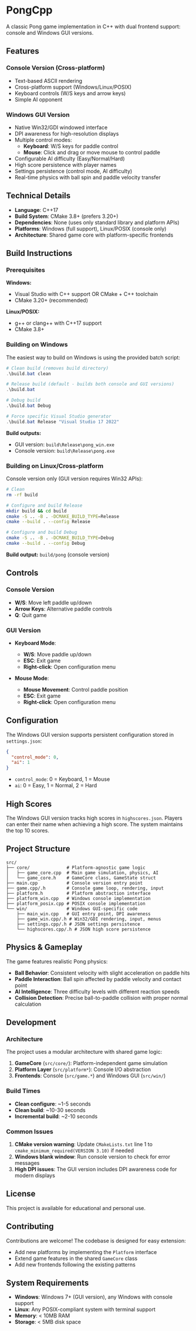 # PongCpp

A classic Pong game implementation in C++ with dual frontend support: console and Windows GUI versions.

## Features

### Console Version (Cross-platform)

- Text-based ASCII rendering
- Cross-platform support (Windows/Linux/POSIX)
- Keyboard controls (W/S keys and arrow keys)
- Simple AI opponent

### Windows GUI Version

- Native Win32/GDI windowed interface
- DPI awareness for high-resolution displays
- Multiple control modes:
  - **Keyboard**: W/S keys for paddle control
  - **Mouse**: Click and drag or move mouse to control paddle
- Configurable AI difficulty (Easy/Normal/Hard)
- High score persistence with player names
- Settings persistence (control mode, AI difficulty)
- Real-time physics with ball spin and paddle velocity transfer

## Technical Details

- **Language**: C++17
- **Build System**: CMake 3.8+ (prefers 3.20+)
- **Dependencies**: None (uses only standard library and platform APIs)
- **Platforms**: Windows (full support), Linux/POSIX (console only)
- **Architecture**: Shared game core with platform-specific frontends

## Build Instructions

### Prerequisites

**Windows:**

- Visual Studio with C++ support OR CMake + C++ toolchain
- CMake 3.20+ (recommended)

**Linux/POSIX:**

- g++ or clang++ with C++17 support
- CMake 3.8+

### Building on Windows

The easiest way to build on Windows is using the provided batch script:

```powershell
# Clean build (removes build directory)
.\build.bat clean

# Release build (default - builds both console and GUI versions)
.\build.bat

# Debug build
.\build.bat Debug

# Force specific Visual Studio generator
.\build.bat Release "Visual Studio 17 2022"
```

**Build outputs:**

- GUI version: `build\Release\pong_win.exe`
- Console version: `build\Release\pong.exe`

### Building on Linux/Cross-platform

Console version only (GUI version requires Win32 APIs):

```bash
# Clean
rm -rf build

# Configure and build Release
mkdir build && cd build
cmake -S .. -B . -DCMAKE_BUILD_TYPE=Release
cmake --build . --config Release

# Configure and build Debug
cmake -S .. -B . -DCMAKE_BUILD_TYPE=Debug
cmake --build . --config Debug
```

**Build output:** `build/pong` (console version)

## Controls

### Console Version

- **W/S**: Move left paddle up/down
- **Arrow Keys**: Alternative paddle controls
- **Q**: Quit game

### GUI Version

- **Keyboard Mode**:
  - **W/S**: Move paddle up/down
  - **ESC**: Exit game
  - **Right-click**: Open configuration menu

- **Mouse Mode**:
  - **Mouse Movement**: Control paddle position
  - **ESC**: Exit game
  - **Right-click**: Open configuration menu

## Configuration

The Windows GUI version supports persistent configuration stored in `settings.json`:

```json
{
  "control_mode": 0,
  "ai": 1
}
```

- `control_mode`: 0 = Keyboard, 1 = Mouse
- `ai`: 0 = Easy, 1 = Normal, 2 = Hard

## High Scores

The Windows GUI version tracks high scores in `highscores.json`. Players can enter their name when achieving a high score. The system maintains the top 10 scores.

## Project Structure

```text
src/
├── core/              # Platform-agnostic game logic
│   ├── game_core.cpp  # Main game simulation, physics, AI
│   └── game_core.h    # GameCore class, GameState struct
├── main.cpp           # Console version entry point
├── game.cpp/.h        # Console game loop, rendering, input
├── platform.h         # Platform abstraction interface
├── platform_win.cpp   # Windows console implementation
├── platform_posix.cpp # POSIX console implementation
└── win/               # Windows GUI-specific code
    ├── main_win.cpp   # GUI entry point, DPI awareness
    ├── game_win.cpp/.h # Win32/GDI rendering, input, menus
    ├── settings.cpp/.h # JSON settings persistence
    └── highscores.cpp/.h # JSON high score persistence
```

## Physics & Gameplay

The game features realistic Pong physics:

- **Ball Behavior**: Consistent velocity with slight acceleration on paddle hits
- **Paddle Interaction**: Ball spin affected by paddle velocity and contact point
- **AI Intelligence**: Three difficulty levels with different reaction speeds
- **Collision Detection**: Precise ball-to-paddle collision with proper normal calculation

## Development

### Architecture

The project uses a modular architecture with shared game logic:

1. **GameCore** (`src/core/`): Platform-independent game simulation
2. **Platform Layer** (`src/platform*`): Console I/O abstraction
3. **Frontends**: Console (`src/game.*`) and Windows GUI (`src/win/`)

### Build Times

- **Clean configure**: ~1-5 seconds
- **Clean build**: ~10-30 seconds
- **Incremental build**: ~2-10 seconds

### Common Issues

1. **CMake version warning**: Update `CMakeLists.txt` line 1 to `cmake_minimum_required(VERSION 3.10)` if needed
2. **Windows blank window**: Run console version to check for error messages
3. **High DPI issues**: The GUI version includes DPI awareness code for modern displays

## License

This project is available for educational and personal use.

## Contributing

Contributions are welcome! The codebase is designed for easy extension:

- Add new platforms by implementing the `Platform` interface
- Extend game features in the shared `GameCore` class
- Add new frontends following the existing patterns

## System Requirements

- **Windows**: Windows 7+ (GUI version), any Windows with console support
- **Linux**: Any POSIX-compliant system with terminal support
- **Memory**: < 10MB RAM
- **Storage**: < 5MB disk space

